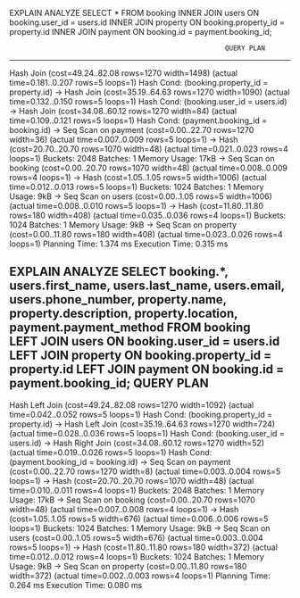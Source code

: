 EXPLAIN ANALYZE SELECT * FROM booking 
INNER JOIN users ON booking.user_id = users.id
INNER JOIN property ON booking.property_id = property.id
INNER JOIN payment ON booking.id = payment.booking_id;

                                                          QUERY PLAN                                                          
------------------------------------------------------------------------------------------------------------------------------
 Hash Join  (cost=49.24..82.08 rows=1270 width=1498) (actual time=0.181..0.207 rows=5 loops=1)
   Hash Cond: (booking.property_id = property.id)
   ->  Hash Join  (cost=35.19..64.63 rows=1270 width=1090) (actual time=0.132..0.150 rows=5 loops=1)
         Hash Cond: (booking.user_id = users.id)
         ->  Hash Join  (cost=34.08..60.12 rows=1270 width=84) (actual time=0.109..0.121 rows=5 loops=1)
               Hash Cond: (payment.booking_id = booking.id)
               ->  Seq Scan on payment  (cost=0.00..22.70 rows=1270 width=36) (actual time=0.007..0.009 rows=5 loops=1)
               ->  Hash  (cost=20.70..20.70 rows=1070 width=48) (actual time=0.021..0.023 rows=4 loops=1)
                     Buckets: 2048  Batches: 1  Memory Usage: 17kB
                     ->  Seq Scan on booking  (cost=0.00..20.70 rows=1070 width=48) (actual time=0.008..0.009 rows=4 loops=1)
         ->  Hash  (cost=1.05..1.05 rows=5 width=1006) (actual time=0.012..0.013 rows=5 loops=1)
               Buckets: 1024  Batches: 1  Memory Usage: 9kB
               ->  Seq Scan on users  (cost=0.00..1.05 rows=5 width=1006) (actual time=0.008..0.010 rows=5 loops=1)
   ->  Hash  (cost=11.80..11.80 rows=180 width=408) (actual time=0.035..0.036 rows=4 loops=1)
         Buckets: 1024  Batches: 1  Memory Usage: 9kB
         ->  Seq Scan on property  (cost=0.00..11.80 rows=180 width=408) (actual time=0.023..0.026 rows=4 loops=1)
 Planning Time: 1.374 ms
 Execution Time: 0.315 ms

EXPLAIN ANALYZE SELECT booking.*, users.first_name, users.last_name, users.email, users.phone_number, property.name, property.description, property.location, payment.payment_method FROM booking                                            
LEFT JOIN users ON booking.user_id = users.id 
LEFT JOIN property ON booking.property_id = property.id
LEFT JOIN payment ON booking.id = payment.booking_id;
                                                          QUERY PLAN                                                          
------------------------------------------------------------------------------------------------------------------------------
 Hash Left Join  (cost=49.24..82.08 rows=1270 width=1092) (actual time=0.042..0.052 rows=5 loops=1)
   Hash Cond: (booking.property_id = property.id)
   ->  Hash Left Join  (cost=35.19..64.63 rows=1270 width=724) (actual time=0.028..0.036 rows=5 loops=1)
         Hash Cond: (booking.user_id = users.id)
         ->  Hash Right Join  (cost=34.08..60.12 rows=1270 width=52) (actual time=0.019..0.026 rows=5 loops=1)
               Hash Cond: (payment.booking_id = booking.id)
               ->  Seq Scan on payment  (cost=0.00..22.70 rows=1270 width=8) (actual time=0.003..0.004 rows=5 loops=1)
               ->  Hash  (cost=20.70..20.70 rows=1070 width=48) (actual time=0.010..0.011 rows=4 loops=1)
                     Buckets: 2048  Batches: 1  Memory Usage: 17kB
                     ->  Seq Scan on booking  (cost=0.00..20.70 rows=1070 width=48) (actual time=0.007..0.008 rows=4 loops=1)
         ->  Hash  (cost=1.05..1.05 rows=5 width=676) (actual time=0.006..0.006 rows=5 loops=1)
               Buckets: 1024  Batches: 1  Memory Usage: 9kB
               ->  Seq Scan on users  (cost=0.00..1.05 rows=5 width=676) (actual time=0.003..0.004 rows=5 loops=1)
   ->  Hash  (cost=11.80..11.80 rows=180 width=372) (actual time=0.012..0.012 rows=4 loops=1)
         Buckets: 1024  Batches: 1  Memory Usage: 9kB
         ->  Seq Scan on property  (cost=0.00..11.80 rows=180 width=372) (actual time=0.002..0.003 rows=4 loops=1)
 Planning Time: 0.264 ms
 Execution Time: 0.080 ms

 